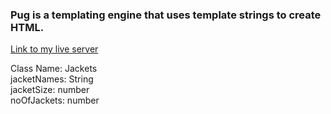 

### Pug is a templating engine that uses template strings to create HTML.


[Link to my live server](https://s23wb00mylavarapu.onrender.com)

Class Name: Jackets <br>
jacketNames: String <br>
jacketSize: number <br>
noOfJackets: number <br>

